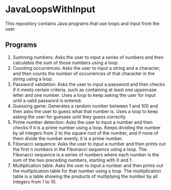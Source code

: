 <h1>JavaLoopsWithInput</h1>

This repository contains Java programs that use loops and input from the user.

<h2>Programs</h2>
<ol type = "1">
<li>Summing numbers: Asks the user to input a series of numbers and then calculates the sum of those numbers using a loop.</li>
<li>Counting occurrences: Asks the user to input a string and a character, and then counts the number of occurrences of that character in the string using a loop.</li>
<li>Password validation: Asks the user to input a password and then checks if it meets certain criteria, such as containing at least one uppercase letter and one number. Uses a loop to keep asking the user for input until a valid password is entered.</li>
<li>Guessing game: Generates a random number between 1 and 100 and then asks the user to guess what that number is. Uses a loop to keep asking the user for guesses until they guess correctly.</li>
<li>Prime number detection: Asks the user to input a number and then checks if it is a prime number using a loop. Keeps dividing the number by all integers from 2 to the square root of the number, and if none of them divide the number evenly, it is a prime number.</li>
<li>Fibonacci sequence: Asks the user to input a number and then prints out the first n numbers in the Fibonacci sequence using a loop. The Fibonacci sequence is a series of numbers where each number is the sum of the two preceding numbers, starting with 0 and 1.</li>
<li>Multiplication table: Asks the user to input a number and then prints out the multiplication table for that number using a loop. The multiplication table is a table showing the products of multiplying the number by all integers from 1 to 10.</li>
</ol>

